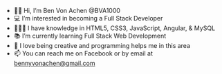 - 👋🏻 Hi, I’m Ben Von Achen @BVA1000
- 💻 I’m interested in becoming a Full Stack Developer
- 👨🏻‍🎓 I have knowledge in HTML5, CSS3, JavaScript, Angular, & MySQL
- 📚 I’m currently learning Full Stack Web Development
- 🎨 I love being creative and programming helps me in this area 
- 📫 You can reach me on Facebook or by email at bennyvonachen@gmail.com

<!---
BVA1000/BVA1000 is a ✨ special ✨ repository because its `README.md` (this file) appears on your GitHub profile.
You can click the Preview link to take a look at your changes.
--->
